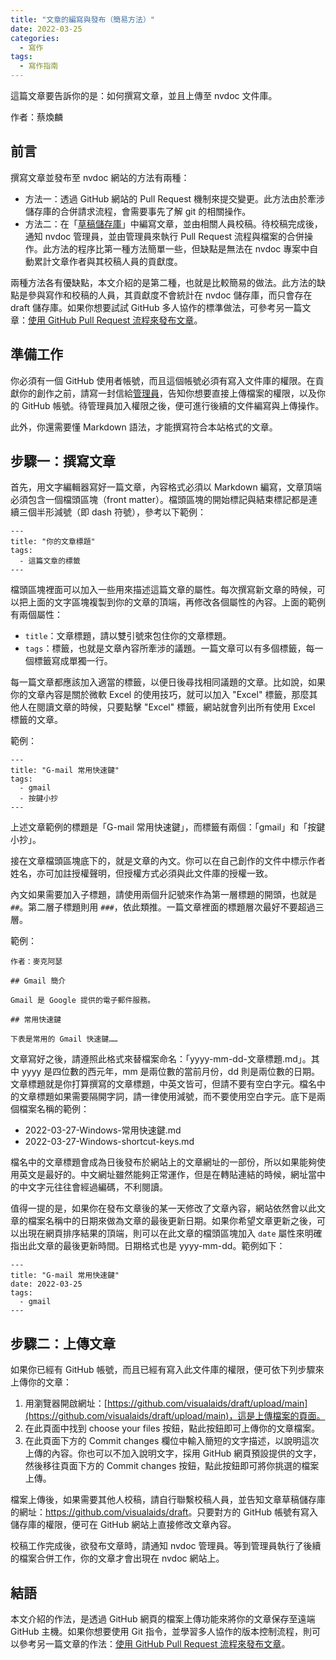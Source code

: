 ```yaml
---
title: "文章的編寫與發布（簡易方法）"
date: 2022-03-25
categories:
  - 寫作
tags:
  - 寫作指南
---
```


這篇文章要告訴你的是：如何撰寫文章，並且上傳至 nvdoc 文件庫。

作者：蔡煥麟

## 前言

撰寫文章並發布至 nvdoc 網站的方法有兩種：

- 方法一：透過 GitHub 網站的 Pull Request 機制來提交變更。此方法由於牽涉儲存庫的合併請求流程，會需要事先了解 git 的相關操作。
- 方法二：在「[草稿儲存庫](https://github.com/visualaids/draft)」中編寫文章，並由相關人員校稿。待校稿完成後，通知 nvdoc 管理員，並由管理員來執行 Pull Request 流程與檔案的合併操作。此方法的程序比第一種方法簡單一些，但缺點是無法在 nvdoc 專案中自動累計文章作者與其校稿人員的貢獻度。

兩種方法各有優缺點，本文介紹的是第二種，也就是比較簡易的做法。此方法的缺點是參與寫作和校稿的人員，其貢獻度不會統計在 nvdoc 儲存庫，而只會存在 draft 儲存庫。如果你想要試試 GitHub 多人協作的標準做法，可參考另一篇文章：[使用 GitHub Pull Request 流程來發布文章](https://visualaids.github.io/nvdoc/%E5%AF%AB%E4%BD%9C/nvdoc-github-pr-guide/)。

## 準備工作

你必須有一個 GitHub 使用者帳號，而且這個帳號必須有寫入文件庫的權限。在貢獻你的創作之前，請寫一封信給[管理員](mailto:huanlin.tsai@gmail.com)，告知你想要直接上傳檔案的權限，以及你的 GitHub 帳號。待管理員加入權限之後，便可進行後續的文件編寫與上傳操作。

此外，你還需要懂 Markdown 語法，才能撰寫符合本站格式的文章。

## 步驟一：撰寫文章

首先，用文字編輯器寫好一篇文章，內容格式必須以 Markdown 編寫，文章頂端必須包含一個檔頭區塊（front matter）。檔頭區塊的開始標記與結束標記都是連續三個半形減號（即 dash 符號），參考以下範例：

~~~~~~~~
---
title: "你的文章標題"
tags:
  - 這篇文章的標籤
---
~~~~~~~~

檔頭區塊裡面可以加入一些用來描述這篇文章的屬性。每次撰寫新文章的時候，可以把上面的文字區塊複製到你的文章的頂端，再修改各個屬性的內容。上面的範例有兩個屬性：

- `title`：文章標題，請以雙引號來包住你的文章標題。
- `tags`：標籤，也就是文章內容所牽涉的議題。一篇文章可以有多個標籤，每一個標籤寫成單獨一行。

每一篇文章都應該加入適當的標籤，以便日後尋找相同議題的文章。比如說，如果你的文章內容是關於微軟 Excel 的使用技巧，就可以加入 "Excel" 標籤，那麼其他人在閱讀文章的時候，只要點擊 "Excel" 標籤，網站就會列出所有使用 Excel 標籤的文章。

範例：

~~~~~~~~
---
title: "G-mail 常用快速鍵"
tags:
  - gmail
  - 按鍵小抄
---  
~~~~~~~~

上述文章範例的標題是「G-mail 常用快速鍵」，而標籤有兩個：「gmail」和「按鍵小抄」。

接在文章檔頭區塊底下的，就是文章的內文。你可以在自己創作的文件中標示作者姓名，亦可加註授權聲明，但授權方式必須與此文件庫的授權一致。

內文如果需要加入子標題，請使用兩個升記號來作為第一層標題的開頭，也就是 `##`。第二層子標題則用 `###`，依此類推。一篇文章裡面的標題層次最好不要超過三層。

範例：

~~~~~~~~
作者：麥克阿瑟

## Gmail 簡介

Gmail 是 Google 提供的電子郵件服務。

## 常用快速鍵

下表是常用的 Gmail 快速鍵……
~~~~~~~~

文章寫好之後，請遵照此格式來替檔案命名：「yyyy-mm-dd-文章標題.md」。其中 yyyy 是四位數的西元年，mm 是兩位數的當前月份，dd 則是兩位數的日期。文章標題就是你打算撰寫的文章標題，中英文皆可，但請不要有空白字元。檔名中的文章標題如果需要隔開字詞，請一律使用減號，而不要使用空白字元。底下是兩個檔案名稱的範例：

- 2022-03-27-Windows-常用快速鍵.md
- 2022-03-27-Windows-shortcut-keys.md

檔名中的文章標題會成為日後發布於網站上的文章網址的一部份，所以如果能夠使用英文是最好的。中文網址雖然能夠正常運作，但是在轉貼連結的時候，網址當中的中文字元往往會經過編碼，不利閱讀。

值得一提的是，如果你在發布文章後的某一天修改了文章內容，網站依然會以此文章的檔案名稱中的日期來做為文章的最後更新日期。如果你希望文章更新之後，可以出現在網頁排序結果的頂端，則可以在此文章的檔頭區塊加入 `date` 屬性來明確指出此文章的最後更新時間。日期格式也是 yyyy-mm-dd。範例如下：

~~~~~~~~
---
title: "G-mail 常用快速鍵"
date: 2022-03-25
tags:
  - gmail
---  
~~~~~~~~

## 步驟二：上傳文章

如果你已經有 GitHub 帳號，而且已經有寫入此文件庫的權限，便可依下列步驟來上傳你的文章：

1. 用瀏覽器開啟網址：[https://github.com/visualaids/draft/upload/main](https://github.com/visualaids/draft/upload/main)，這是上傳檔案的頁面。
2. 在此頁面中找到 choose your files 按鈕，點此按鈕即可上傳你的文章檔案。
3. 在此頁面下方的 Commit changes 欄位中輸入簡短的文字描述，以說明這次上傳的內容。你也可以不加入說明文字，採用 GitHub 網頁預設提供的文字，然後移往頁面下方的 Commit changes 按鈕，點此按鈕即可將你挑選的檔案上傳。

檔案上傳後，如果需要其他人校稿，請自行聯繫校稿人員，並告知文章草稿儲存庫的網址：<https://github.com/visualaids/draft>。只要對方的 GitHub 帳號有寫入儲存庫的權限，便可在 GitHub 網站上直接修改文章內容。

校稿工作完成後，欲發布文章時，請通知 nvdoc 管理員。等到管理員執行了後續的檔案合併工作，你的文章才會出現在 nvdoc 網站上。

## 結語

本文介紹的作法，是透過 GitHub 網頁的檔案上傳功能來將你的文章保存至遠端 GitHub 主機。如果你想要使用 Git 指令，並學習多人協作的版本控制流程，則可以參考另一篇文章的作法：[使用 GitHub Pull Request 流程來發布文章](https://visualaids.github.io/nvdoc/nvdoc-github-pr-guide/)。

